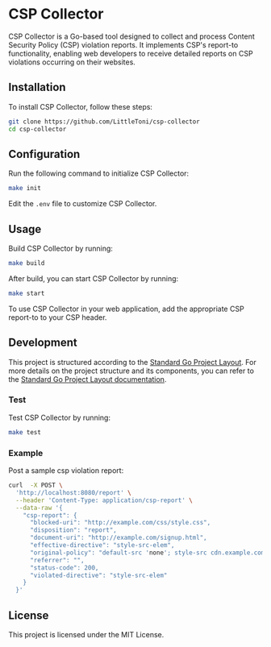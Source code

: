 # CSP Collector

CSP Collector is a Go-based tool designed to collect and process Content Security Policy (CSP) violation reports. It implements CSP's report-to functionality, enabling web developers to receive detailed reports on CSP violations occurring on their websites.

## Installation

To install CSP Collector, follow these steps:

```sh
git clone https://github.com/LittleToni/csp-collector
cd csp-collector
```

## Configuration

Run the following command to initialize CSP Collector:

```sh
make init
```

Edit the `.env` file to customize CSP Collector.

## Usage

Build CSP Collector by running:

```sh
make build
```

After build, you can start CSP Collector by running:

```sh
make start
```

To use CSP Collector in your web application, add the appropriate CSP report-to to your CSP header.

## Development

This project is structured according to the [Standard Go Project Layout](https://github.com/golang-standards/project-layout/tree/master). For more details on the project structure and its components, you can refer to the [Standard Go Project Layout documentation](https://github.com/golang-standards/project-layout/tree/master).

### Test

Test CSP Collector by running:

```sh
make test
```

### Example

Post a sample csp violation report:

```sh
curl  -X POST \
  'http://localhost:8080/report' \
  --header 'Content-Type: application/csp-report' \
  --data-raw '{
    "csp-report": {
      "blocked-uri": "http://example.com/css/style.css",
      "disposition": "report",
      "document-uri": "http://example.com/signup.html",
      "effective-directive": "style-src-elem",
      "original-policy": "default-src 'none'; style-src cdn.example.com; report-to /_/csp-reports",
      "referrer": "",
      "status-code": 200,
      "violated-directive": "style-src-elem"
    }
  }'
```

## License

This project is licensed under the MIT License.
